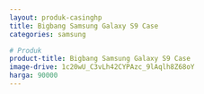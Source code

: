 ```yaml
---
layout: produk-casinghp
title: Bigbang Samsung Galaxy S9 Case
categories: samsung

# Produk
product-title: Bigbang Samsung Galaxy S9 Case
image-drive: 1c20wU_C3vLh42CYPAzc_9lAqlh8Z68oY
harga: 90000
---
```

